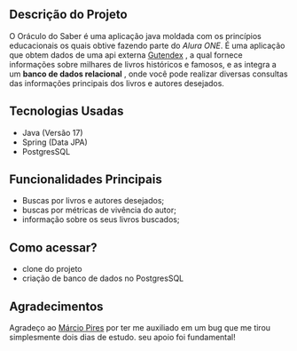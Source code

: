 ## Descrição do Projeto

O Oráculo do Saber é uma aplicação java moldada com os princípios educacionais os quais obtive fazendo parte do _Alura ONE_. É uma aplicação que obtem dados de uma api externa  [Gutendex](https://gutendex.com/) , a qual fornece informações sobre milhares de livros históricos e famosos, e as integra a um **banco de dados relacional** , onde você pode realizar diversas consultas das informações principais dos livros e autores desejados.

## Tecnologias Usadas 

* Java (Versão 17)
* Spring (Data JPA)
* PostgresSQL 

## Funcionalidades Principais

* Buscas por livros e autores desejados;
* buscas por métricas de vivência do autor;
* informação sobre os seus livros buscados;

## Como acessar? 

* clone do projeto 
* criação de banco de dados no PostgresSQL

## Agradecimentos
Agradeço ao [Márcio Pires](https://github.com/mpbmarcio) por ter me auxiliado em um bug que me tirou simplesmente dois dias de estudo. seu apoio foi fundamental!
